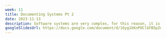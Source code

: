 ```yaml
---
week: 11
title: Documenting Systems Pt 2
date: 2023-11-13
description: Software systems are very complex, for this reason, it is important to serialize our thoughts and ideas formally into documentation. We will do this through the creation of two types of documents, architecture documents, and technical specifications. This lecture will discuss how to use these documents to define a system, covering topics like conceptualizing architectural components, specifying testing strategies, and constructing the structure of the software system.
googleSlidesUrl: https://docs.google.com/document/d/16yg1kKnPOClGFB5pZdTdEORIts9Cz4DSxfvPRhoGZ_U/
---
```

